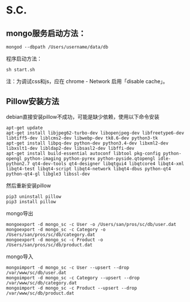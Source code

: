 # S.C.

## mongo服务启动方法：

```
mongod --dbpath /Users/username/data/db
```

程序启动方法：

```
sh start.sh
```

注：为调试css和js，应在 chrome - Network 启用「disable cache」。

## Pillow安装方法

debian直接安装pillow不成功，可能是缺少依赖，使用以下命令安装

```
apt-get update
apt-get install libjpeg62-turbo-dev libopenjpeg-dev libfreetype6-dev libtiff5-dev liblcms2-dev libwebp-dev tk8.6-dev python3-tk
apt-get install libpq-dev python-dev python3.4-dev libxml2-dev libxslt1-dev libldap2-dev libsasl2-dev libffi-dev
apt-get install build-essential autoconf libtool pkg-config python-opengl python-imaging python-pyrex python-pyside.qtopengl idle-python2.7 qt4-dev-tools qt4-designer libqtgui4 libqtcore4 libqt4-xml libqt4-test libqt4-script libqt4-network libqt4-dbus python-qt4 python-qt4-gl libgle3 libssl-dev

```

然后重新安装pillow

```
pip3 uninstall pillow
pip3 install pillow
```

mongo导出


```
mongoexport -d mongo_sc -c User -o /Users/san/pros/sc/db/user.dat
mongoexport -d mongo_sc -c Category -o /Users/san/pros/sc/db/category.dat
mongoexport -d mongo_sc -c Product -o /Users/san/pros/sc/db/product.dat
```

mongo导入


```
mongoimport -d mongo_sc -c User --upsert --drop /var/www/sc/db/user.dat
mongoimport -d mongo_sc -c Category --upsert --drop /var/www/sc/db/category.dat
mongoimport -d mongo_sc -c Product --upsert --drop /var/www/sc/db/product.dat
```